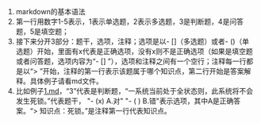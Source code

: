 1. markdown的基本语法
2. 第一行用数字1-5表示，1表示单选题，2表示多选题，3是判断题，4是问答题，5是填空题；
3. 接下来分开3部分：题干，选项，注释；选项是以- []（多选题）或者- ()（单选题）开始，里面有x代表是正确选项，没有x则不是正确选项（如果是填空题或者问答题，选项内容为“- []  ”），选项和注释之间有一个空行；注释每一行都是以“> ”开始，注释的第一行表示该题属于哪个知识点，第二行开始是答案解释。具体例子请看md文件。 
4. 比如例子[1.md](https://github.com/chyyuu/os_course_exercise_library/blob/master/1.md)，“3”代表是判断题，“一系统当前处于全状态则，此系统将不会发生死锁。”代表题干，
"- (x) A.对"
"- ( ) B.错"表示选项，其中A是正确答案。“> 知识点：死锁。”是注释第一行代表知识点。




